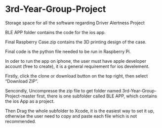 # 3rd-Year-Group-Project
Storage space for all the software regarding Driver Alertness Project

BLE APP folder contains the code for the ios app.

Final Raspberry Case.zip contains the 3D printing design of the case.

Final code is the python file needed to be run in Raspberry Pi.

In oder to run the app on iphone, the user must have apple developer account (free to create), it is a general requirement for ios develement.

Firstly, click the clone or download button on the top right, then select “Download ZIP”.

Sencondly, Uncompresse the zip file to get folder named 3rd-Year-Group-Project-master first, there is one subfolder called BLE APP, which contains the ios App as a project.

Then Drag the whole subfolder to Xcode, it is the easiest way to set it up, otherwise the user need to copy and paste each file which is not recommended.
